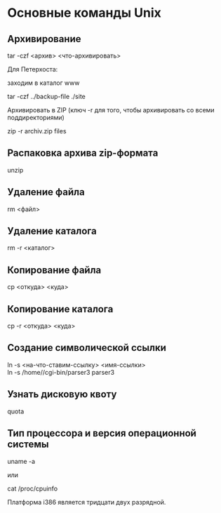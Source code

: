 Основные команды Unix
=======================

Архивирование
--------------------------- 
tar -czf <архив> <что-архивировать>

Для Петерхоста:

заходим в каталог www

tar -czf ../backup-file ./site<N>

 

Архивировать в ZIP (ключ -r для того, чтобы архивировать со всеми поддиректориями)

zip -r archiv.zip files

Распаковка архива zip-формата
--------------------------- 
unzip
 
Удаление файла
--------------------------- 
rm <файл>
 
Удаление каталога
--------------------------- 
rm -r <каталог>
 
Копирование файла
--------------------------- 
cp <откуда> <куда>
 
Копирование каталога
--------------------------- 
cp -r <откуда> <куда>
 
Создание символической ссылки
--------------------------- 
ln -s <на-что-ставим-ссылку> <имя-ссылки>  
ln -s /home/<login>/cgi-bin/parser3 parser3
 
Узнать дисковую квоту
--------------------------- 
quota
 
Тип процессора и версия операционной системы
--------------------------- 
uname -a

или 

cat /proc/cpuinfo

Платформа i386 является тридцати двух разрядной.
 
